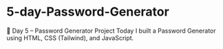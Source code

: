 # 5-day-Password-Generator
🚀 Day 5 – Password Generator Project Today I built a Password Generator using HTML, CSS (Tailwind), and JavaScript.
